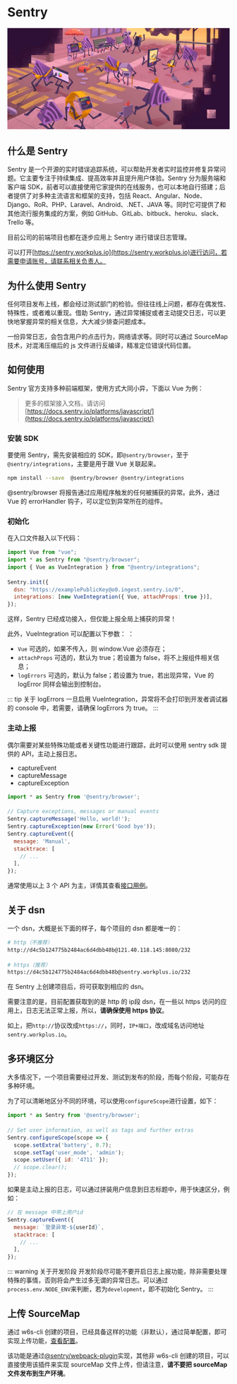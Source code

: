 # Sentry

![sentry](/sentry-bg.jpg)

## 什么是 Sentry

Sentry 是一个开源的实时错误追踪系统，可以帮助开发者实时监控并修复异常问题。它主要专注于持续集成、提高效率并且提升用户体验。Sentry 分为服务端和客户端 SDK，前者可以直接使用它家提供的在线服务，也可以本地自行搭建；后者提供了对多种主流语言和框架的支持，包括 React、Angular、Node、Django、RoR、PHP、Laravel、Android、.NET、JAVA 等。同时它可提供了和其他流行服务集成的方案，例如 GitHub、GitLab、bitbuck、heroku、slack、Trello 等。

目前公司的前端项目也都在逐步应用上 Sentry 进行错误日志管理。

可以打开[https://sentry.workplus.io](https://sentry.workplus.io)进行访问，若需要申请账号，请联系相关负责人。

## 为什么使用 Sentry

任何项目发布上线，都会经过测试部门的检验。但往往线上问题，都存在偶发性、特殊性，或者难以重现。借助 Sentry，通过异常捕捉或者主动提交日志，可以更快地掌握异常的相关信息，大大减少排查问题成本。

一份异常日志，会包含用户的点击行为，网络请求等。同时可以通过 SourceMap 技术，对混淆压缩后的 js 文件进行反编译，精准定位错误代码位置。

## 如何使用

Sentry 官方支持多种前端框架，使用方式大同小异，下面以 Vue 为例：

> 更多的框架接入文档，请访问[https://docs.sentry.io/platforms/javascript/](https://docs.sentry.io/platforms/javascript/)

### 安装 SDK

要使用 Sentry，需先安装相应的 SDK，即`@sentry/browser`，至于`@sentry/integrations`，主要是用于跟 Vue 关联起来。

```bash
npm install --save  @sentry/browser @sentry/integrations
```

@sentry/browser 将报告通过应用程序触发的任何被捕获的异常。此外，通过 Vue 的 errorHandler 钩子，可以定位到异常所在的组件。

### 初始化

在入口文件敲入以下代码：

```js
import Vue from "vue";
import * as Sentry from "@sentry/browser";
import { Vue as VueIntegration } from "@sentry/integrations";

Sentry.init({
  dsn: "https://examplePublicKey@o0.ingest.sentry.io/0",
  integrations: [new VueIntegration({ Vue, attachProps: true })],
});
```

这样，Sentry 已经成功接入，但仅能上报全局上捕获的异常！


此外，VueIntegration 可以配置以下参数：
：
* `Vue` 可选的，如果不传入，则 window.Vue 必须存在；
* `attachProps` 可选的，默认为 true；若设置为 false，将不上报组件相关信息；
* `logErrors` 可选的，默认为 false；若设置为 true，若出现异常，Vue 的 logError 同样会输出到控制台。

::: tip 关于 logErrors
一旦启用 VueIntegration，异常将不会打印到开发者调试器的 console 中，若需要，请确保 logErrors 为 true。
:::

### 主动上报

偶尔需要对某些特殊功能或者关键性功能进行跟踪，此时可以使用 sentry sdk 提供的 API，主动上报日志。

* captureEvent
* captureMessage
* captureException

```js
import * as Sentry from '@sentry/browser';

// Capture exceptions, messages or manual events
Sentry.captureMessage('Hello, world!');
Sentry.captureException(new Error('Good bye'));
Sentry.captureEvent({
  message: 'Manual',
  stacktrace: [
    // ...
  ],
});
```

通常使用以上 3 个 API 为主，详情其查看[接口用例](https://github.com/getsentry/sentry-javascript/tree/master/packages/browser#usage)。

## 关于 dsn

一个 dsn，大概是长下面的样子，每个项目的 dsn 都是唯一的：

```bash
# http（不推荐）
http://d4c5b124775b2484ac6d4dbb48b@121.40.118.145:8080/232

# https（推荐）
https://d4c5b124775b2484ac6d4dbb48b@sentry.workplus.io/232
```

在 Sentry 上创建项目后，将可获取到相应的 dsn。

需要注意的是，目前配置获取到的是 http 的 ip段 dsn，在一些以 https 访问的应用上，日志无法正常上报，所以，**请确保使用 https 协议**。

如上，把`http://`协议改成`https://`，同时，`IP+端口`，改成域名访问地址`sentry.workplus.io`。

## 多环境区分

大多情况下，一个项目需要经过开发、测试到发布的阶段，而每个阶段，可能存在多种环境。

为了可以清晰地区分不同的环境，可以使用`configureScope`进行设置，如下：

```js
import * as Sentry from '@sentry/browser';

// Set user information, as well as tags and further extras
Sentry.configureScope(scope => {
  scope.setExtra('battery', 0.7);
  scope.setTag('user_mode', 'admin');
  scope.setUser({ id: '4711' });
  // scope.clear();
});
```

如果是主动上报的日志，可以通过拼装用户信息到日志标题中，用于快速区分，例如：

```js
// 在 message 中带上用户id
Sentry.captureEvent({
  message: `登录异常-${userId}`,
  stacktrace: [
    // ...
  ],
});
```

::: warning 关于开发阶段
开发阶段尽可能不要开启日志上报功能，除非需要处理特殊的事情，否则将会产生过多无谓的异常日志。可以通过`process.env.NODE_ENV`来判断，若为`development`，即不初始化 Sentry。
:::

## 上传 SourceMap

通过 w6s-cli 创建的项目，已经具备这样的功能（非默认），通过简单配置，即可实现上传功能，[查看配置](/#sentry)。

该功能是通过[@sentry/webpack-plugin](https://github.com/getsentry/sentry-webpack-plugin)实现，其他非 w6s-cli 创建的项目，可以直接使用该插件来实现 sourceMap 文件上传，但请注意，**请不要把 sourceMap 文件发布到生产环境**。




